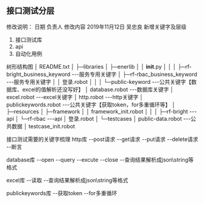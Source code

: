接口测试分层
--------------------------

修改说明：
日期                                         负责人            修改内容
2019年11月12日                       吴忠良             新增关键字及层级

1. 接口测试库
2. api
3. 自动化用例

树形结构图
│  README.txt
│
├─libraries
│  ├─enerlib
│  │      __init__.py
│  │
│  ├─rf-bright_business_keyword        ---服务专用关键字
│  ├─rf-rbac_business_keyword        ---服务专用关键字
│  │      登录.robot
│  │
│  └─public-keyword	                            ---公共关键字【数据库、excel的值解析还没写好】
│          database.robot	                            ---数据库关键字
│          excel.robot	                            ---excel关键字
│          http.robot                            ---http关键字
│          publickeywords.robot	              ---公共关键字【获取token，for多重循环等】
│
├─resources
│  ├─framework
│  │      framework_init.robot
│  │
│  ├─rf-bright                                    ---api
│  └─rf-rbac                                    ---api
│          登录.robot
│
└─testcases
    │  public-data.robot                                 ---公共数据
    │  testcase_init.robot



接口测试需要的关键字梳理
http库
	--post请求
	--get请求
	--put请求
	--delete请求
	--断言

database库
	--open
	--query
	--excute
	--close
	--查询结果解析成json\string等格式

excel库
	--读取
	--查询结果解析成json\string等格式
	
publickeywords库
	--获取token
	--for多重循环





